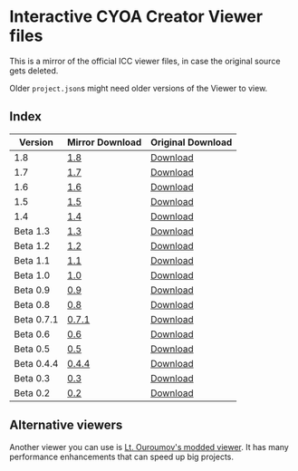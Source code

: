 # Interactive CYOA Creator Viewer files
This is a mirror of the official ICC viewer files, in case the original source
gets deleted.

Older `project.json`s might need older versions of the Viewer to view.

## Index

| Version    | Mirror Download | Original Download      |
| ---------- | --------------- | ---------------------- |
| 1.8        | [1.8]           | [Download][1.8-mega]   |
| 1.7        | [1.7]           | [Download][1.7-mega]   |
| 1.6        | [1.6]           | [Download][1.6-mega]   |
| 1.5        | [1.5]           | [Download][1.5-mega]   |
| 1.4        | [1.4]           | [Download][1.4-mega]   |
| Beta 1.3   | [1.3]           | [Download][1.3-mega]   |
| Beta 1.2   | [1.2]           | [Download][1.2-mega]   |
| Beta 1.1   | [1.1]           | [Download][1.1-mega]   |
| Beta 1.0   | [1.0]           | [Download][1.0-mega]   |
| Beta 0.9   | [0.9]           | [Download][0.9-mega]   |
| Beta 0.8   | [0.8]           | [Download][0.8-mega]   |
| Beta 0.7.1 | [0.7.1]         | [Download][0.7.1-mega] |
| Beta 0.6   | [0.6]           | [Download][0.6-mega]   |
| Beta 0.5   | [0.5]           | [Download][0.5-mega]   |
| Beta 0.4.4 | [0.4.4]         | [Download][0.4.4-mega] |
| Beta 0.3   | [0.3]           | [Download][0.3-mega]   |
| Beta 0.2   | [0.2]           | [Download][0.2-mega]   |

## Alternative viewers
Another viewer you can use is [Lt. Ouroumov's modded viewer][lt-view]. It has
many performance enhancements that can speed up big projects.

[lt-view]: https://github.com/ltouroumov/worm-cyoa-v6-fork/tree/master/viewer

<!-- URLs -->
[1.8-mega]: https://mega.nz/file/iiQHxSIA#Wr93LFgqkvOMnwsT9ZWCHWxZTD0qaZ6WA2p2VTCLSEU
[1.8]: ./Viewer_1.8.rar
[1.7-mega]: https://mega.nz/file/T2RCiLTS#oBZGhSpY4z2ieYJtW-cJ16WcvnLmF6AtlCfy0kx9xXA
[1.7]: ./Viewer_1.7.rar
[1.6-mega]: https://mega.nz/file/zjoQyJiI#R3bDIDWcRLeSkQHICTaqXeMkH8CpIhOhityluCbn7hU
[1.6]: ./Viewer_1.6.rar
[1.5-mega]: https://mega.nz/file/3zgSBAIK#tQqFHI7ffZoMoWmaK0uu4YglAPhhuSdzDla6Atsd9Ko
[1.5]: ./Viewer_1.5.rar
[1.4-mega]: https://mega.nz/file/XmgCFKCB#Ij2DU93EHFKKBvb8Y9LjhGO3CiPaFmGH8_oaLT_EdTM
[1.4]: ./Viewer_1.4.rar
[1.3-mega]: https://mega.nz/file/32gAib4b#8rgL6A-AxA2ekUSqPeiYaDEfOm6rz_Qvl90Vlc5nAs4
[1.3]: ./Viewer_Beta_1.3.rar
[1.2-mega]: https://mega.nz/file/b6YTGYaI#A3wlyNHGlMQJkxpbDb4KdjXUoZDzy0BHj23Sr5Tv06E
[1.2]: ./Viewer_Beta_1.2.rar
[1.1-mega]: https://mega.nz/file/2q5HETIB#6uazthTwvpBkyK0NrhIlLM0R3QXLRKDUWIUD13l5p9Y
[1.1]: ./Viewer_Beta_1.1.rar
[1.0-mega]: https://mega.nz/file/6mA2zSrb#3h4gJlDyK1_mF-Lq3qAyl2xKgdOaPVSm0Hao3Gij0pQ
[1.0]: ./Viewer_Beta_1.0.rar
[0.9-mega]: https://mega.nz/file/bqARTACD#OwuSk5wspNTRtXVp7VjkCh7j2Ihd5APIwVIxbO4if08
[0.9]: ./Viewer_Beta_0.9.rar
[0.8-mega]: https://mega.nz/file/3q4TQDSC#aqJYwWV84EzhZsz4sJBMa4okA744u_K4LrmMHa3hymI
[0.8]: ./Viewer_Beta_0.8.rar
[0.7.1-mega]: https://mega.nz/file/zqoBHSxJ#nh9eKehc7z4_KSpAqu4Twk7sCj3EUZc_CfiQl4VJggA
[0.7.1]: ./Viewer_Beta_0.7.1.rar
[0.6-mega]: https://mega.nz/file/ezQSSYgB#5I2NoPVcd2NPruFBur-h8qdghCpwXjYEya--qtY206o
[0.6]: ./Viewer_Beta_0.6.rar
[0.5-mega]: https://mega.nz/file/K2YRhAoI#fjFfMg3WVCaVXz30vkEOIjEEk0L6KDwYTuJCKsVn0GA
[0.5]: ./Viewer_Beta_0.5.rar
[0.4.4-mega]: https://mega.nz/file/D6RAiQ5K#oUjywoLi5GuRvwlOv72RnB3vcgIpbtbFi_YsGNKz68o
[0.4.4]: ./Viewer_Beta_0.4.4.rar
[0.3-mega]: https://mega.nz/file/2npj1ISB#_P2DBzR-Td2QAv1sW255NGTujOViWqr53FfzRLiIenY
[0.3]: ./Viewer_Beta_0.3.rar
[0.2-mega]: https://mega.nz/#!muxRSL6T!bLOpBfKKFxTXksMk8beDKR5DDJ8lP1oWGpejiVeLZiA
[0.2]: ./IntCyoaViewerBeta2.rar

<!-- BUFFER -->
